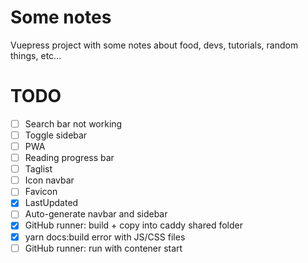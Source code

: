 # Some notes

Vuepress project with some notes about food, devs, tutorials, random things, etc...

# TODO

- [ ] Search bar not working
- [ ] Toggle sidebar
- [ ] PWA
- [ ] Reading progress bar
- [ ] Taglist
- [ ] Icon navbar
- [ ] Favicon
- [x] LastUpdated
- [ ] Auto-generate navbar and sidebar
- [x] GitHub runner: build + copy into caddy shared folder
- [x] yarn docs:build error with JS/CSS files
- [ ] GitHub runner: run with contener start
